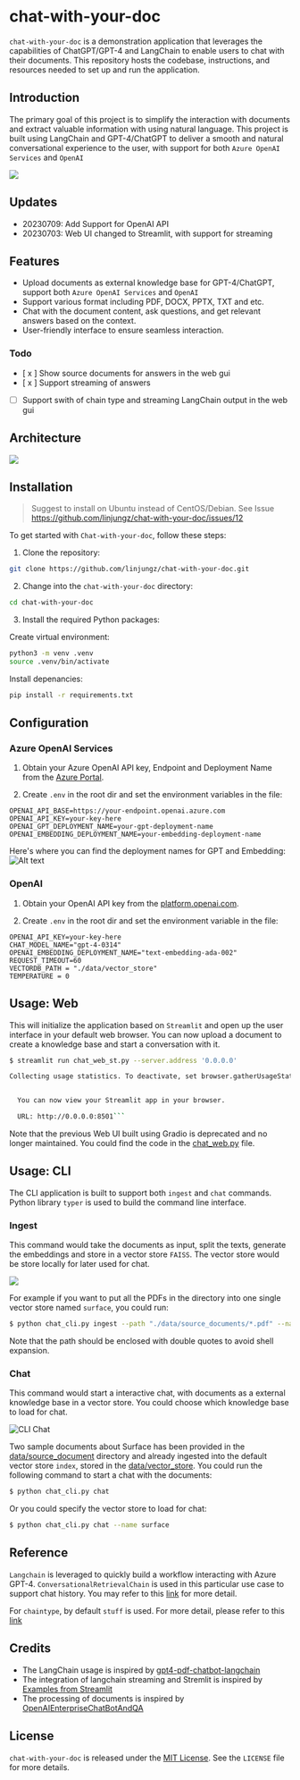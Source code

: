 # chat-with-your-doc

`chat-with-your-doc` is a demonstration application that leverages the capabilities of ChatGPT/GPT-4 and LangChain to enable users to chat with their documents. This repository hosts the codebase, instructions, and resources needed to set up and run the application.

## Introduction

The primary goal of this project is to simplify the interaction with documents and extract valuable information with using natural language. This project is built using LangChain and GPT-4/ChatGPT to deliver a smooth and natural conversational experience to the user, with support for both `Azure OpenAI Services` and `OpenAI`

![](static/web_ui.png)

## Updates

- 20230709: Add Support for OpenAI API
- 20230703: Web UI changed to Streamlit, with support for streaming

## Features

- Upload documents as external knowledge base for GPT-4/ChatGPT, support both `Azure OpenAI Services` and `OpenAI`
- Support various format including PDF, DOCX, PPTX, TXT and etc.
- Chat with the document content, ask questions, and get relevant answers based on the context.
- User-friendly interface to ensure seamless interaction.

### Todo
- [ x ] Show source documents for answers in the web gui
- [ x ] Support streaming of answers
- [ ] Support swith of chain type and streaming LangChain output in the web gui

## Architecture

![](./static/architecture.png)

## Installation

> Suggest to install on Ubuntu instead of CentOS/Debian. See Issue https://github.com/linjungz/chat-with-your-doc/issues/12

To get started with `Chat-with-your-doc`, follow these steps:

1. Clone the repository:

```bash
git clone https://github.com/linjungz/chat-with-your-doc.git
```

2. Change into the `chat-with-your-doc` directory:

```bash
cd chat-with-your-doc
```

3. Install the required Python packages:

Create virtual environment:

```bash
python3 -m venv .venv
source .venv/bin/activate
```

Install depenancies:

```bash
pip install -r requirements.txt
```

## Configuration

### Azure OpenAI Services

1. Obtain your Azure OpenAI API key, Endpoint and Deployment Name from the [Azure Portal](https://portal.azure.com/).

2. Create `.env` in the root dir and set the environment variables in the file:

```
OPENAI_API_BASE=https://your-endpoint.openai.azure.com
OPENAI_API_KEY=your-key-here
OPENAI_GPT_DEPLOYMENT_NAME=your-gpt-deployment-name
OPENAI_EMBEDDING_DEPLOYMENT_NAME=your-embedding-deployment-name
```
Here's where you can find the deployment names for GPT and Embedding:
![Alt text](./static/deployment.png)

### OpenAI

1. Obtain your OpenAI API key from the [platform.openai.com](https://platform.openai.com/account/api-keys).

2. Create `.env` in the root dir and set the environment variable in the file:

```
OPENAI_API_KEY=your-key-here
CHAT_MODEL_NAME="gpt-4-0314"
OPENAI_EMBEDDING_DEPLOYMENT_NAME="text-embedding-ada-002"
REQUEST_TIMEOUT=60
VECTORDB_PATH = "./data/vector_store"
TEMPERATURE = 0
```

## Usage: Web

This will initialize the application based on `Streamlit` and open up the user interface in your default web browser. You can now upload a document to create a knowledge base and start a conversation with it.

```bash
$ streamlit run chat_web_st.py --server.address '0.0.0.0'

Collecting usage statistics. To deactivate, set browser.gatherUsageStats to False.


  You can now view your Streamlit app in your browser.

  URL: http://0.0.0.0:8501```
```

Note that the previous Web UI built using Gradio is deprecated and no longer maintained. You could find the code in the [chat_web.py](chat_web.py) file.

## Usage: CLI

The CLI application is built to support both `ingest` and `chat` commands. Python library `typer` is used to build the command line interface.

### **Ingest**

This command would take the documents as input, split the texts, generate the embeddings and store in a vector store `FAISS`. The vector store would be store locally for later used for chat.

![](./static/cli_ingest.png)

For example if you want to put all the PDFs in the directory into one single vector store named `surface`, you could run:
    
```bash
$ python chat_cli.py ingest --path "./data/source_documents/*.pdf" --name surface
```
Note that the path should be enclosed with double quotes to avoid shell expansion.

### **Chat**

This command would start a interactive chat, with documents as a external knowledge base in a vector store. You could choose which knowledge base to load for chat. 

![CLI Chat](./static/cli_chat.png)

Two sample documents about Surface has been provided in the [data/source_document](data/source_documents) directory and already ingested into the default vector store `index`, stored in the [data/vector_store](data/vector_store). You could run the following command to start a chat with the documents:

```bash
$ python chat_cli.py chat
```

Or you could specify the vector store to load for chat:

```bash
$ python chat_cli.py chat --name surface
```

## Reference

`Langchain` is leveraged to quickly build a workflow interacting with Azure GPT-4. `ConversationalRetrievalChain` is used in this particular use case to support chat history. You may refer to this [link](https://python.langchain.com/en/latest/modules/chains/index_examples/chat_vector_db.html) for more detail.

For `chaintype`, by default `stuff` is used. For more detail, please refer to this [link](https://docs.langchain.com/docs/components/chains/index_related_chains)

## Credits

- The LangChain usage is inspired by [gpt4-pdf-chatbot-langchain](https://github.com/mayooear/gpt4-pdf-chatbot-langchain)
- The integration of langchain streaming and Stremlit is inspired by [Examples from Streamlit](https://github.com/streamlit/llm-examples)
- The processing of documents is inspired by [OpenAIEnterpriseChatBotAndQA](https://github.com/RicZhou-MS/OpenAIEnterpriseChatBotAndQA)

## License

`chat-with-your-doc` is released under the [MIT License](LICENSE). See the `LICENSE` file for more details.
